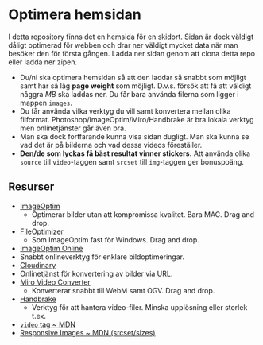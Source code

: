 # Optimera hemsidan

I detta repository finns det en hemsida för en skidort. Sidan är dock väldigt dåligt optimerad för webben och drar ner väldigt mycket data när man besöker den för första gången. Ladda ner sidan genom att clona detta repo eller ladda ner zipen.

* Du/ni ska optimera hemsidan så att den laddar så snabbt som möjligt samt har så låg **page weight** som möjligt. D.v.s. försök att få att väldigt någgra _MB_ ska laddas ner. Du får bara använda filerna som ligger i mappen `images`.
* Du får använda vilka verktyg du vill samt konvertera mellan olika filformat. Photoshop/ImageOptim/Miro/Handbrake är bra lokala verktyg men onlinetjänster går även bra.
* Man ska dock fortfarande kunna visa sidan dugligt. Man ska kunna se vad det är på bilderna och vad dessa videos föreställer.
* **Den/de som lyckas få bäst resultat vinner stickers.** Att använda olika `source` till `video`-taggen samt `srcset` till `img`-taggen ger bonuspoäng.


## Resurser

* [ImageOptim](https://imageoptim.com/)
  * Optimerar bilder utan att kompromissa kvalitet. Bara MAC. Drag and drop.
* [FileOptimizer](https://sourceforge.net/projects/nikkhokkho/files/FileOptimizer/)
  * Som ImageOptim fast för Windows. Drag and drop.
* [ImageOptim Online](https://imageoptim.com/online)
 * Snabbt onlineverktyg för enklare bildoptimeringar.
* [Cloudinary](https://cloudinary.com/)
 * Onlinetjänst för konvertering av bilder via URL.
* [Miro Video Converter](http://www.mirovideoconverter.com/)
  * Konverterar snabbt till WebM samt OGV. Drag and drop.
* [Handbrake](https://handbrake.fr/)
  * Verktyg för att hantera video-filer. Minska upplösning eller storlek t.ex.
* [`video` tag ~ MDN](https://developer.mozilla.org/en-US/docs/Web/HTML/Element/video)
* [Responsive Images ~ MDN (srcset/sizes)](https://developer.mozilla.org/en-US/docs/Learn/HTML/Multimedia_and_embedding/Responsive_images)